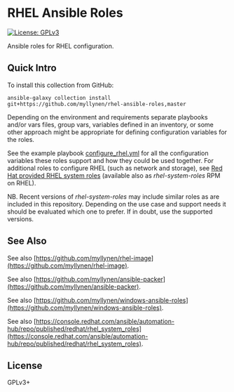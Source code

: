 # RHEL Ansible Roles

[![License: GPLv3](https://img.shields.io/badge/license-GPLv3-brightgreen.svg)](https://www.gnu.org/licenses/gpl-3.0)

Ansible roles for RHEL configuration.

## Quick Intro

To install this collection from GitHub:

```
ansible-galaxy collection install git+https://github.com/myllynen/rhel-ansible-roles,master
```

Depending on the environment and requirements separate playbooks and/or
vars files, group vars, variables defined in an inventory, or some
other approach might be appropriate for defining configuration
variables for the roles.

See the example playbook [configure_rhel.yml](configure_rhel.yml) for
all the configuration variables these roles support and how they could
be used together. For additional roles to configure RHEL (such as
network and storage), see
[Red Hat provided RHEL system roles](https://console.redhat.com/ansible/automation-hub/repo/published/redhat/rhel_system_roles)
(available also as _rhel-system-roles_ RPM on RHEL).

NB. Recent versions of _rhel-system-roles_ may include similar roles as
are included in this repository. Depending on the use case and support
needs it should be evaluated which one to prefer. If in doubt, use the
supported versions.

## See Also

See also
[https://github.com/myllynen/rhel-image](https://github.com/myllynen/rhel-image).

See also
[https://github.com/myllynen/ansible-packer](https://github.com/myllynen/ansible-packer).

See also
[https://github.com/myllynen/windows-ansible-roles](https://github.com/myllynen/windows-ansible-roles).

See also
[https://console.redhat.com/ansible/automation-hub/repo/published/redhat/rhel_system_roles](https://console.redhat.com/ansible/automation-hub/repo/published/redhat/rhel_system_roles).

## License

GPLv3+
